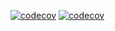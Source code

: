 [![codecov](https://codecov.io/gh/balachandran07/eventhandler/branch/master/graph/badge.svg)](https://codecov.io/gh/balachandran07/eventhandler)
[![codecov](https://codecov.io/gh/balachandran07/eventhandler/branch/master/graph/badge.svg)](https://codecov.io/gh/balachandran07/eventhandler)
